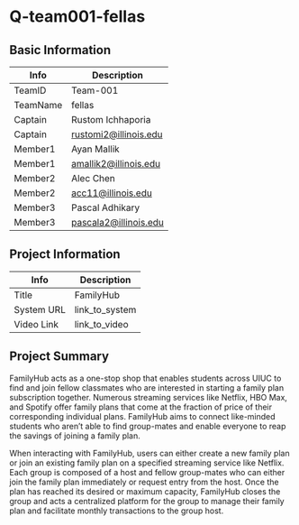 # Q-team001-fellas

## Basic Information

| Info     | Description           |
| -------- | --------------------- |
| TeamID   | Team-001              |
| TeamName | fellas                |
| Captain  | Rustom Ichhaporia     |
| Captain  | rustomi2@illinois.edu |
| Member1  | Ayan Mallik           |
| Member1  | amallik2@illinois.edu |
| Member2  | Alec Chen             |
| Member2  | acc11@illinois.edu    |
| Member3  | Pascal Adhikary       |
| Member3  | pascala2@illinois.edu |

## Project Information

| Info       | Description    |
| ---------- | -------------- |
| Title      | FamilyHub      |
| System URL | link_to_system |
| Video Link | link_to_video  |

## Project Summary

FamilyHub acts as a one-stop shop that enables students across UIUC to find and join fellow classmates who are interested in starting a family plan subscription together. Numerous streaming services like Netflix, HBO Max, and Spotify offer family plans that come at the fraction of price of their corresponding individual plans. FamilyHub aims to connect like-minded students who aren’t able to find group-mates and enable everyone to reap the savings of joining a family plan.

When interacting with FamilyHub, users can either create a new family plan or join an existing family plan on a specified streaming service like Netflix. Each group is composed of a host and fellow group-mates who can either join the family plan immediately or request entry from the host. Once the plan has reached its desired or maximum capacity, FamilyHub closes the group and acts a centralized platform for the group to manage their family plan and facilitate monthly transactions to the group host.
